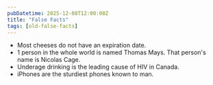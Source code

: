 ```yaml
---
pubDatetime: 2025-12-08T12:00:00Z
title: "False Facts"
tags: [old-false-facts]
---
```


- Most cheeses do not have an expiration date.
- 1 person in the whole world is named Thomas Mays. That person's name is Nicolas Cage.
- Underage drinking is the leading cause of HIV in Canada.
- iPhones are the sturdiest phones known to man.
